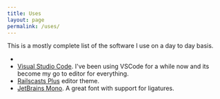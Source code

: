 ```yaml
---
title: Uses
layout: page
permalink: /uses/
---
```

This is a mostly complete list of the software I use on a day to day basis.

-
- [Visual Studio Code](https://code.visualstudio.com/). I've been using VSCode
  for a while now and its become my go to editor for everything.
- [Railscasts Plus](https://marketplace.visualstudio.com/items?itemName=marlosirapuan.vscode-theme-railscasts-plus)
  editor theme.
- [JetBrains Mono](https://www.jetbrains.com/lp/mono/). A great font with
  support for ligatures.